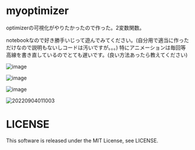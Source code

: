 # myoptimizer
optimizerの可視化がやりたかったので作った。2変数関数。

notebookなので好き勝手いじって遊んでみてください。(自分用で適当に作っただけなので説明もないしコードは汚いですが。。。)
特にアニメーションは毎回等高線を書き直しているのでとても遅いです。(良い方法あったら教えてください)



![image](https://user-images.githubusercontent.com/46624038/188425159-815482c6-721a-4031-8a96-44f3a9e6ced3.png)

![image](https://user-images.githubusercontent.com/46624038/188425200-2c3997fb-ed55-4af5-a0ee-98d8a8cc188d.png)

![image](https://user-images.githubusercontent.com/46624038/188425225-3d81dc8e-5dae-48a0-8a71-4d42e4a95148.png)

![20220904011003](https://user-images.githubusercontent.com/46624038/188425976-0cc2e781-9b02-4ef1-a637-5d865b314052.gif)

# LICENSE
This software is released under the MIT License, see LICENSE.
